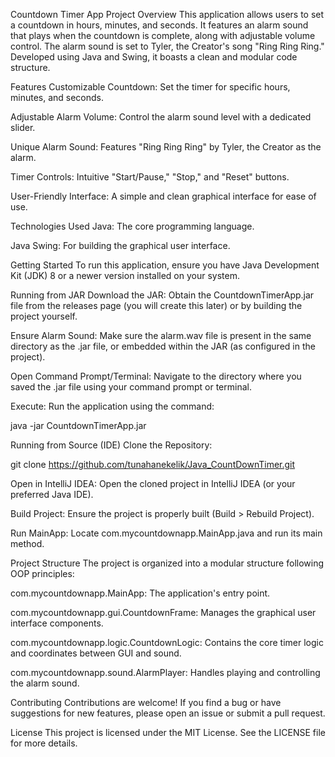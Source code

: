 Countdown Timer App
Project Overview
This application allows users to set a countdown in hours, minutes, and seconds. It features an alarm sound that plays when the countdown is complete, along with adjustable volume control. The alarm sound is set to Tyler, the Creator's song "Ring Ring Ring." Developed using Java and Swing, it boasts a clean and modular code structure.

Features
Customizable Countdown: Set the timer for specific hours, minutes, and seconds.

Adjustable Alarm Volume: Control the alarm sound level with a dedicated slider.

Unique Alarm Sound: Features "Ring Ring Ring" by Tyler, the Creator as the alarm.

Timer Controls: Intuitive "Start/Pause," "Stop," and "Reset" buttons.

User-Friendly Interface: A simple and clean graphical interface for ease of use.

Technologies Used
Java: The core programming language.

Java Swing: For building the graphical user interface.

Getting Started
To run this application, ensure you have Java Development Kit (JDK) 8 or a newer version installed on your system.

Running from JAR
Download the JAR: Obtain the CountdownTimerApp.jar file from the releases page (you will create this later) or by building the project yourself.

Ensure Alarm Sound: Make sure the alarm.wav file is present in the same directory as the .jar file, or embedded within the JAR (as configured in the project).

Open Command Prompt/Terminal: Navigate to the directory where you saved the .jar file using your command prompt or terminal.

Execute: Run the application using the command:

java -jar CountdownTimerApp.jar

Running from Source (IDE)
Clone the Repository:

git clone https://github.com/tunahanekelik/Java_CountDownTimer.git

Open in IntelliJ IDEA: Open the cloned project in IntelliJ IDEA (or your preferred Java IDE).

Build Project: Ensure the project is properly built (Build > Rebuild Project).

Run MainApp: Locate com.mycountdownapp.MainApp.java and run its main method.

Project Structure
The project is organized into a modular structure following OOP principles:

com.mycountdownapp.MainApp: The application's entry point.

com.mycountdownapp.gui.CountdownFrame: Manages the graphical user interface components.

com.mycountdownapp.logic.CountdownLogic: Contains the core timer logic and coordinates between GUI and sound.

com.mycountdownapp.sound.AlarmPlayer: Handles playing and controlling the alarm sound.

Contributing
Contributions are welcome! If you find a bug or have suggestions for new features, please open an issue or submit a pull request.

License
This project is licensed under the MIT License. See the LICENSE file for more details.
